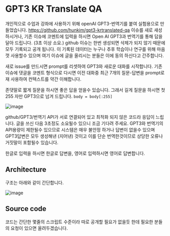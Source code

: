 # GPT3 KR Translate QA

개인적으로 수업과 강좌에 사용하기 위해 openAI GPT3-번역기를 붙여 실험용으로 만들었습니다. https://github.com/hunkim/gpt3-krtranslated-qa 이슈를 새로 새성하시거나, 기존 이슈에 코멘트에 입력을 하시면 Open AI GPT3과 번역기를 통해 답을 달아 드립니다. (3초 이상 소요.) github 이슈는 한번 생성되면 삭제가 되지 않기 때문에 모두 기록되고 공개 됩니다. 이 기록된 데이터는 누구나 추후 학습이나 연구를 위해 마음껏 사용할수 있으며 여기 이슈에 글을 올리시는 분들은 이에 동의 하신다고 간주합니다.

새로 issue를 만드시면 prompt를 리셋하여 GPT3와 새로운 대화를 시작합니다. 기존 이슈에 댓글을 코멘트 형식으로 다시면 이전 대화중 최근 7개의 질문-답변을 prompt로 재 사용하여 컨텍스트를 약간 이해합니다.

존댓말로 짧게 질문을 하시면 좋은 답을 얻을수 있습니다. 그래서 길게 질문을 하시면 첫 255 자만 GPT3으로 넘겨 드립니다. `body = body[:255]`
 
![image](https://user-images.githubusercontent.com/901975/115980243-b3dded80-a5bd-11eb-96c3-04876be8fea0.png)


github/GPT3/번역기 API가 서로 연결되어 있고 최적화 되지 않은 코드라 응답이 느립니다. 글을 쓰신 다음 3초정도 소요될수 있으니 조금 기다려 주세요. GPT3와 번역기의 API용량이 제한될수 있으므로 시스템은 매우 불안정 하거나 답변이 없을수 있으며 GPT3답변은 모두 생성해낸 (지어낸) 것이고 이를 단순 번역한것이므로 상당한 오류나 거짓말이 포함될수 있습니다. 

한글로 입력을 하시면 한글로 답변을, 영어로 입력하시면 영어로 답변합니다.

## Architecture
구조는 아래와 같이 간단합니다.

![image](https://user-images.githubusercontent.com/901975/115979941-78422400-a5bb-11eb-9850-aa9b42261e01.png)

## Source code
코드는 간단한 몇줄의 스크립트 수준이라 따로 공개할 필요가 없을듯 한데 필요한 분들의 요청이 있으면 올려두겠습니다.
